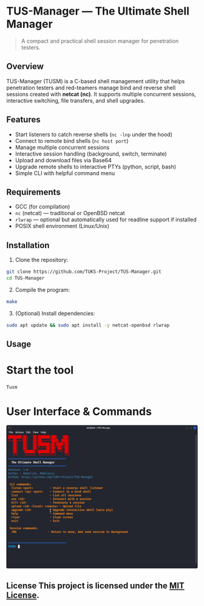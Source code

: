 # TUS-Manager — The Ultimate Shell Manager

> A compact and practical shell session manager for penetration testers.

## Overview

TUS-Manager (TUSM) is a C-based shell management utility that helps penetration testers and red-teamers manage bind and reverse shell sessions created with **netcat (nc)**. It supports multiple concurrent sessions, interactive switching, file transfers, and shell upgrades.


## Features

- Start listeners to catch reverse shells (`nc -lnp` under the hood)
- Connect to remote bind shells (`nc host port`)
- Manage multiple concurrent sessions
- Interactive session handling (background, switch, terminate)
- Upload and download files via Base64
- Upgrade remote shells to interactive PTYs (python, script, bash)
- Simple CLI with helpful command menu


## Requirements

- GCC (for compilation)
- `nc` (netcat) — traditional or OpenBSD netcat
- `rlwrap` — optional but automatically used for readline support if installed
- POSIX shell environment (Linux/Unix)


## Installation

1. Clone the repository:

```bash
git clone https://github.com/TUKS-Project/TUS-Manager.git
cd TUS-Manager
```

2. Compile the program:

```bash
make
```

3. (Optional) Install dependencies:

```bash
sudo apt update && sudo apt install -y netcat-openbsd rlwrap
```

## Usage

# Start the tool
```bash
Tusm
```
# User Interface & Commands
![Logo](images/UX.png)




## License This project is licensed under the [MIT License](LICENSE). 

